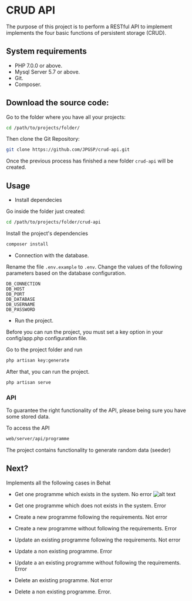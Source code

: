 # CRUD API

The purpose of this project is to perform a RESTful API to implement implements the four 
basic functions of persistent storage (CRUD).

## System requirements

 - PHP 7.0.0 or above.
 - Mysql Server  5.7 or above.
 - Git.
 - Composer.
 
## Download the source code:

Go to the folder where you have all your projects:

```bash
cd /path/to/projects/folder/
```

Then clone the Git Repository:

```bash
git clone https://github.com/JPGSP/crud-api.git
```

Once the previous process has finished a new folder ```crud-api``` will be created.

## Usage

- Install dependecies

Go inside the folder just created:

```bash
cd /path/to/projects/folder/crud-api
```

Install the project's dependencies

```bash
composer install
```

- Connection with the database.

Rename the file ```.env.example``` to ```.env```.
Change the values of the following parameters based on the database configuration.

```
DB_CONNECTION
DB_HOST
DB_PORT
DB_DATABASE
DB_USERNAME
DB_PASSWORD
```

- Run the project.

Before you can run the project, you must set a key option in your config/app.php 
configuration file.

Go to the project folder and run

```bash
php artisan key:generate
```

After that, you can run the project.

```bash
php artisan serve
```

### API

To guarantee the right functionality of the API, please being sure you have some stored 
data.

To access the API
```bash
web/server/api/programme 
```

The project contains functionality to generate random data (seeder)

## Next?

Implements all the following cases in Behat

- Get one programme which exists in the system. No error
![alt text]()

- Get one programme which does not exists in the system. Error



- Create a new programme following the requirements. Not error 


- Create a new programme without following the requirements. Error


- Update an existing programme following the requirements. Not error 


- Update a non existing programme. Error


- Update a an existing programme without following the requirements. Error


- Delete an existing programme. Not error


- Delete a non existing programme. Error.
